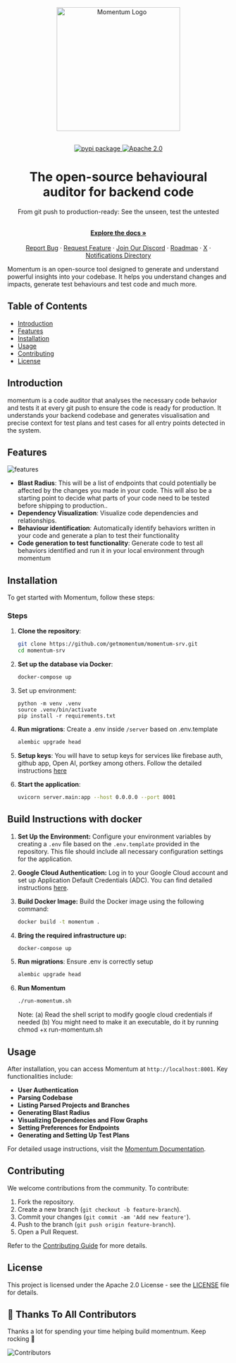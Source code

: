 <div align="center">
  <a href="https://momentum.sh?utm_source=github" target="_blank">
    <source media="(prefers-color-scheme: dark)">
    <img alt="Momentum Logo" src="https://github.com/getmomentum/momentum-core/assets/19893222/285fe228-770e-43ed-9eb8-968d46eaafeb" width="280"/>
  </a>
</div>

<br/>

<p align="center">
  <a href="https://pypi.org/project/momentum-cli/">
    <img src="https://img.shields.io/pypi/v/momentum-cli" alt="pypi package">
  </a>
  <a href="https://github.com/getmomentum/momentum-core/blob/main/LICENSE">
    <img src="https://img.shields.io/github/license/getmomentum/momentum-core" alt="Apache 2.0">
  </a>
</p>

<h1 align="center">
  The open-source behavioural auditor for backend code
</h1>

<div align="center">
  From git push to production-ready: See the unseen, test the untested
</div>

<p align="center">
  <br />
  <a href="https://docs.momentum.sh" rel="dofollow"><strong>Explore the docs »</strong></a>
  <br />

<br/>
  <a href="https://github.com/getmomentum/momentum-core/issues/new?assignees=&labels=type%3A+bug&template=bug_report.yml&title=%F0%9F%90%9B+Bug+Report%3A+">Report Bug</a>
  ·
  <a href="https://github.com/getmomentum/momentum-core/issues/new?assignees=&labels=feature&template=feature_request.yml&title=%F0%9F%9A%80+Feature%3A+">Request Feature</a>
  ·
<a href="https://discord.gg/z6tj9Ufc">Join Our Discord</a>
  ·
  <a href="https://roadmap.novu.co">Roadmap</a>
  ·
  <a href="https://twitter.com/novuhq">X</a>
  ·
  <a href="https://notifications.directory">Notifications Directory</a>
</p>


Momentum is an open-source tool designed to generate and understand powerful insights into your codebase. It helps you understand changes and impacts, generate test behaviours and test code and much more. 

## Table of Contents

- [Introduction](#introduction)
- [Features](#features)
- [Installation](#installation)
- [Usage](#usage)
- [Contributing](#contributing)
- [License](#license)

## Introduction

momentum is a code auditor that analyses the necessary code behavior and tests it at every git push to ensure the code is ready for production.
It understands your backend codebase and generates visualisation and precise context for test plans and test cases for all entry points detected in the system.

## Features

<img title="momentum-features" alt="features" src="https://github.com/getmomentum/momentum-core/assets/19893222/b1d5164f-c348-4bf5-978d-6dbaf16c5cbd">

- **Blast Radius**: This will be a list of endpoints that could potentially be affected by the changes you made in your code. This will also be a starting point to decide what parts of your code need to be tested before shipping to production..
- **Dependency Visualization**: Visualize code dependencies and relationships.
- **Behaviour identification**: Automatically identify behaviors written in your code and generate a plan to test their functionality
- **Code generation to test functionality**: Generate code to test all behaviors identified and run it in your local environment through momentum


## Installation

To get started with Momentum, follow these steps:

### Steps

1. **Clone the repository**:
    ```bash
    git clone https://github.com/getmomentum/momentum-srv.git
    cd momentum-srv
    ```

2. **Set up the database via Docker**:
    ```bash
    docker-compose up
    ```

3. Set up environment: 
   ```
   python -m venv .venv
   source .venv/bin/activate
   pip install -r requirements.txt
   ```
4. **Run migrations**:
   Create a .env inside `/server` based on .env.template
    ```bash
    alembic upgrade head
    ```

5. **Setup keys**: 
   You will have to setup keys for services like firebase auth, github app, Open AI, portkey among others. 
   Follow the detailed instructions [here](https://docs.momentum.sh/getting-started/installation/cloud-integrations)
   
6. **Start the application**:
    ```bash
    uvicorn server.main:app --host 0.0.0.0 --port 8001
    ```

## Build Instructions with docker

1. **Set Up the Environment:**
   Configure your environment variables by creating a `.env` file based on the `.env.template` provided in the repository. 
   This file should include all necessary configuration settings for the application.

2. **Google Cloud Authentication:**
   Log in to your Google Cloud account and set up Application Default Credentials (ADC). 
   You can find detailed instructions [here](https://cloud.google.com/docs/authentication/provide-credentials-adc#how-to).

3. **Build Docker Image:**
   Build the Docker image using the following command:
   ```bash
   docker build -t momentum .
   ```

4. **Bring the required infrastructure up:**
    ```bash
   docker-compose up
   ```
    
5. **Run migrations**:
   Ensure .env is correctly setup
    ```bash
    alembic upgrade head
    ```
    
6. **Run Momentum**
    ```bash
   ./run-momentum.sh
   ```
   Note: 
   (a) Read the shell script to modify google cloud credentials if needed
   (b) You might need to make it an executable, do it by running chmod +x run-momentum.sh

## Usage

After installation, you can access Momentum at `http://localhost:8001`. Key functionalities include:

- **User Authentication**
- **Parsing Codebase**
- **Listing Parsed Projects and Branches**
- **Generating Blast Radius**
- **Visualizing Dependencies and Flow Graphs**
- **Setting Preferences for Endpoints**
- **Generating and Setting Up Test Plans**


For detailed usage instructions, visit the [Momentum Documentation](https://docs.momentum.sh).

## Contributing

We welcome contributions from the community. To contribute:

1. Fork the repository.
2. Create a new branch (`git checkout -b feature-branch`).
3. Commit your changes (`git commit -am 'Add new feature'`).
4. Push to the branch (`git push origin feature-branch`).
5. Open a Pull Request.

Refer to the [Contributing Guide](https://docs.momentum.sh/introduction-to-momentum/contributing-to-momentum) for more details.

## License

This project is licensed under the Apache 2.0 License - see the [LICENSE](LICENSE) file for details.

## 💪 Thanks To All Contributors

Thanks a lot for spending your time helping build momentnum. Keep rocking 🥂

<img src="https://contributors-img.web.app/image?repo=getmomentum/momentum-core" alt="Contributors"/>
